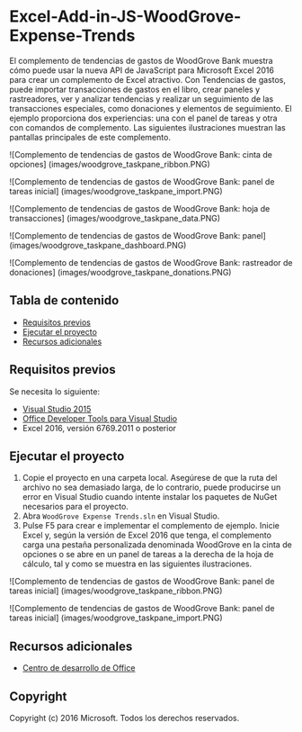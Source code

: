 # <a name="excel-add-in-js-woodgrove-expense-trends"></a>Excel-Add-in-JS-WoodGrove-Expense-Trends

El complemento de tendencias de gastos de WoodGrove Bank muestra cómo puede usar la nueva API de JavaScript para Microsoft Excel 2016 para crear un complemento de Excel atractivo. Con Tendencias de gastos, puede importar transacciones de gastos en el libro, crear paneles y rastreadores, ver y analizar tendencias y realizar un seguimiento de las transacciones especiales, como donaciones y elementos de seguimiento. El ejemplo proporciona dos experiencias: una con el panel de tareas y otra con comandos de complemento. Las siguientes ilustraciones muestran las pantallas principales de este complemento.

![Complemento de tendencias de gastos de WoodGrove Bank: cinta de opciones] (images/woodgrove_taskpane_ribbon.PNG)

![Complemento de tendencias de gastos de WoodGrove Bank: panel de tareas inicial] (images/woodgrove_taskpane_import.PNG)

![Complemento de tendencias de gastos de WoodGrove Bank: hoja de transacciones] (images/woodgrove_taskpane_data.PNG)

![Complemento de tendencias de gastos de WoodGrove Bank: panel] (images/woodgrove_taskpane_dashboard.PNG)

![Complemento de tendencias de gastos de WoodGrove Bank: rastreador de donaciones] (images/woodgrove_taskpane_donations.PNG)

## <a name="table-of-contents"></a>Tabla de contenido

* [Requisitos previos](#prerequisites)
* [Ejecutar el proyecto](#run-the-project)
* [Recursos adicionales](#additional-resources)

## <a name="prerequisites"></a>Requisitos previos

Se necesita lo siguiente:

* [Visual Studio 2015](https://www.visualstudio.com/downloads/download-visual-studio-vs.aspx)
* [Office Developer Tools para Visual Studio](https://www.visualstudio.com/en-us/features/office-tools-vs.aspx)
* Excel 2016, versión 6769.2011 o posterior

## <a name="run-the-project"></a>Ejecutar el proyecto

1. Copie el proyecto en una carpeta local. Asegúrese de que la ruta del archivo no sea demasiado larga, de lo contrario, puede producirse un error en Visual Studio cuando intente instalar los paquetes de NuGet necesarios para el proyecto. 
2. Abra `WoodGrove Expense Trends.sln` en Visual Studio. 
3. Pulse F5 para crear e implementar el complemento de ejemplo. Inicie Excel y, según la versión de Excel 2016 que tenga, el complemento carga una pestaña personalizada denominada WoodGrove en la cinta de opciones o se abre en un panel de tareas a la derecha de la hoja de cálculo, tal y como se muestra en las siguientes ilustraciones.

![Complemento de tendencias de gastos de WoodGrove Bank: panel de tareas inicial] (images/woodgrove_taskpane_ribbon.PNG)

![Complemento de tendencias de gastos de WoodGrove Bank: panel de tareas inicial] (images/woodgrove_taskpane_import.PNG)

## <a name="additional-resources"></a>Recursos adicionales

* [Centro de desarrollo de Office](http://dev.office.com/)

## <a name="copyright"></a>Copyright
Copyright (c) 2016 Microsoft. Todos los derechos reservados.

